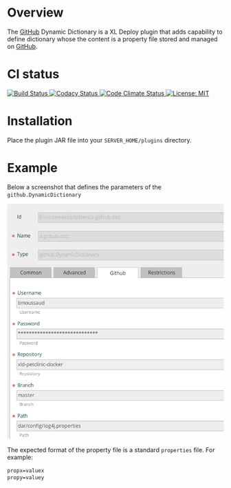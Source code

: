 # Overview #

The [GitHub](http://www.github.com) Dynamic Dictionary is a XL Deploy plugin that adds capability to define dictionary whose the content is a property file stored and managed on [GitHub](http://www.github.com).
 

# CI status #

[![Build Status][xld-github-dynamic-dictionaries-plugin-travis-image] ][xld-github-dynamic-dictionaries-plugin-travis-url]
[![Codacy Status][xld-github-dynamic-dictionaries-plugin-codacy-image] ][xld-github-dynamic-dictionaries-plugin-codacy-url]
[![Code Climate Status][xld-github-dynamic-dictionaries-plugin-code-climate-image] ][xld-github-dynamic-dictionaries-plugin-code-climate-url]
[![License: MIT][xld-github-dynamic-dictionaries-plugin-license-image] ][xld-github-dynamic-dictionaries-plugin-license-url]


[xld-github-dynamic-dictionaries-plugin-travis-image]: https://travis-ci.org/xebialabs-community/xld-github-dynamic-dictionaries-plugin.svg?branch=master
[xld-github-dynamic-dictionaries-plugin-travis-url]: https://travis-ci.org/xebialabs-community/xld-github-dynamic-dictionaries-plugin
[xld-github-dynamic-dictionaries-plugin-codacy-image]: https://api.codacy.com/project/badge/Grade/7f6246c1eb9b4177abf501844472d798
[xld-github-dynamic-dictionaries-plugin-codacy-url]: https://www.codacy.com/app/joris-dewinne/xld-github-dynamic-dictionaries-plugin
[xld-github-dynamic-dictionaries-plugin-code-climate-image]: https://codeclimate.com/github/xebialabs-community/xld-github-dynamic-dictionaries-plugin/badges/gpa.svg
[xld-github-dynamic-dictionaries-plugin-code-climate-url]: https://codeclimate.com/github/xebialabs-community/xld-github-dynamic-dictionaries-plugin
[xld-github-dynamic-dictionaries-plugin-license-image]: https://img.shields.io/badge/License-MIT-yellow.svg
[xld-github-dynamic-dictionaries-plugin-license-url]: https://opensource.org/licenses/MIT


# Installation #

Place the plugin JAR file into your `SERVER_HOME/plugins` directory.

# Example #

Below a screenshot that defines the parameters of the `github.DynamicDictionary`

![](images/Github_dynamic_dictionary.png)

The expected format of the property file is a standard `properties` file. For example:
```
propx=valuex
propy=valuey
```


